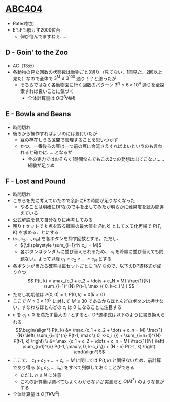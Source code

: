 # [ABC404](https://atcoder.jp/contests/abc404)
- Rated参加
- EもFも解けず2000位台
  - 伸び悩んでますねぇ……

## D - Goin' to the Zoo
- AC（13分）
- 各動物の見た回数の状態数は動物ごと3通り（見てない、1回見た、2回以上見た）なので全体で $3^M \leq 3^{100}$ 通り！？と思ったが
  - そちらではなく各動物園に行く回数のパターン $3^N \leq 6 \times 10^4$ 通りを全探索すれば良いことに気づく
    - 全体計算量は $O(3^N NM)$

## E - Bowls and Beans
- 時間切れ
- 後ろから操作すればよいのには気付いたが
  - 豆の存在しうる区間で管理することを思いつかず
  - かつ、一番後ろの豆は一つ前の豆に合流さえすればよいというのも言われると確かに……となるが
    - 今の実力ではおそらく1時間悩んでもこの2つの発想は出てこない……経験が足りぬ

## F - Lost and Pound
- 時間切れ
- こちらを先に考えていたので余計にEの時間が足りなくなった
  - やることは明確にDPなので手を出してみたが明らかに難易度を読み間違えている
- 公式解説を見て自分なりに再考してみる
- 残り $t$ セットで $k$ 点を取る確率の最大値を $P(t, k)$ としてメモ化再帰で $P(T, K)$ を求めることにする
- $(c_1, c_2, \dots, c_N)$ を各ボタンを押す回数とする。ただし、
  - ${\displaystyle \sum_{i=1}^N c_i = M}$
  - 各ボタンはランダムに並び替えられるため、 $c_i$ を降順に並び替えても問題ない。よって以降 $c_1 \geq c_2 \geq \dots \geq c_N$ とする
- 各ボタンが当たる確率は毎セットごとに $1/N$ なので、以下のDP遷移式が成り立つ
$$ P(t, k) = \max_{c_1 + c_2 + \dots + c_N = M} \frac{1}{N} \sum_{i=1}^{N} P(t-1, \max \{ 0, k-c_i \} ) $$
- ただし初期値は $P(0, 0) = 1, P(0, k) = 0 (k > 0)$
- ここで $N \leq 2 \times 10^5$ に対して $M \leq 30$ であるからほとんどのボタンは押せない、すなわちほとんどの $c_i$ は $0$ になることに注目する
- $n$ を $c_i > 0$ を満たす最大の $i$ とすると、DP遷移式は以下のように書き換えられる
$$\begin{align*}
  P(t, k) &= \max_{c_1 + c_2 + \dots + c_n = M} \frac{1}{N} \left( \sum_{i=1}^{n} P(t-1, \max \{ 0, k-c_i \}) + \sum_{i=n+1}^{N} P(t-1, k) \right) \\
  &= \max_{c_1 + c_2 + \dots + c_n = M} \frac{1}{N} \left( \sum_{i=1}^{n} P(t-1, \max \{ 0, k-c_i \}) + (N - n) P(t-1, k) \right)
\end{align*}$$
- ここで、 $c_1 + c_2 + \dots + c_n = M$ に関しては $P(t, k)$ と関係ないため、前計算であり得る $(c_1, c_2, \dots, c_n)$ をすべて列挙しておくことができる 
  - ただし $n \leq N$ に注意
  - これの計算量は調べてもよくわからないが実測だと $O(M^3)$ のような気がする
- 全体計算量は $O(TKM^3)$
